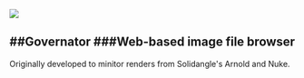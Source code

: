 ![](http://i.imgur.com/GpgG6uU.jpg)

##Governator
###Web-based image file browser
----


Originally developed to minitor renders from Solidangle's Arnold and Nuke.
